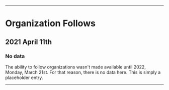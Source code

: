 
***

# Organization Follows

## 2021 April 11th

### No data

The ability to follow organizations wasn't made available until 2022, Monday, March 21st. For that reason, there is no data here. This is simply a placeholder entry.

***
